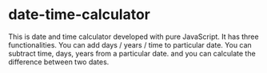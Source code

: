 # date-time-calculator
This is date and time calculator developed with pure JavaScript. It has three functionalities. You can add days / years / time to particular date. You can subtract time, days, years from a particular date. and you can calculate the difference between two dates. 
